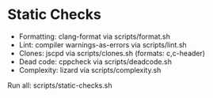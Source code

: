# Static Checks

- Formatting: clang-format via scripts/format.sh
- Lint: compiler warnings-as-errors via scripts/lint.sh
- Clones: jscpd via scripts/clones.sh (formats: c,c-header)
- Dead code: cppcheck via scripts/deadcode.sh
- Complexity: lizard via scripts/complexity.sh

Run all: scripts/static-checks.sh
